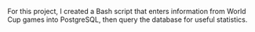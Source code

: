 For this project, I created a Bash script that enters information from World Cup games into PostgreSQL, then query the database for useful statistics.
